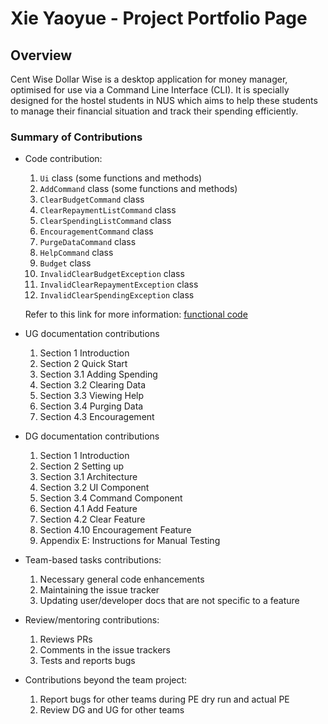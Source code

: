# Xie Yaoyue - Project Portfolio Page

## Overview
Cent Wise Dollar Wise is a desktop application for money manager, optimised for use via a Command Line Interface (CLI). 
It is specially designed for the hostel students in NUS which aims to help these students to manage their 
financial situation and track their spending efficiently. 

### Summary of Contributions
* Code contribution:
  1. `Ui` class (some functions and methods)
  2. `AddCommand` class (some functions and methods)
  3. `ClearBudgetCommand` class
  4. `ClearRepaymentListCommand` class
  5. `ClearSpendingListCommand` class
  6. `EncouragementCommand` class
  7. `PurgeDataCommand` class
  8. `HelpCommand` class
  9. `Budget` class
  10. `InvalidClearBudgetException` class
  11. `InvalidClearRepaymentException` class
  12. `InvalidClearSpendingException` class
  
  Refer to this link for more information: 
  [functional code](https://nus-cs2113-ay2021s1.github.io/tp-dashboard/#breakdown=true&search=&sort=groupTitle&sortWithin=title&since=2020-09-27&timeframe=commit&mergegroup=&groupSelect=groupByRepos&checkedFileTypes=docs~functional-code~test-code~other&tabOpen=true&tabType=authorship&tabAuthor=xieyaoyue&tabRepo=AY2021S1-CS2113T-F14-2%2Ftp%5Bmaster%5D&authorshipIsMergeGroup=false&authorshipFileTypes=functional-code)
  
 * UG documentation contributions
   1. Section 1 Introduction
   2. Section 2 Quick Start
   3. Section 3.1 Adding Spending
   4. Section 3.2 Clearing Data
   5. Section 3.3 Viewing Help
   6. Section 3.4 Purging Data
   7. Section 4.3 Encouragement
    
 * DG documentation contributions
   1. Section 1 Introduction 
   2. Section 2 Setting up
   3. Section 3.1 Architecture
   4. Section 3.2 UI Component
   5. Section 3.4 Command Component
   6. Section 4.1 Add Feature
   7. Section 4.2 Clear Feature
   8. Section 4.10 Encouragement Feature
   9. Appendix E: Instructions for Manual Testing
    
 * Team-based tasks contributions:
   1. Necessary general code enhancements
   2. Maintaining the issue tracker
   3. Updating user/developer docs that are not specific to a feature
    
 * Review/mentoring contributions:
   1. Reviews PRs
   2. Comments in the issue trackers
   3. Tests and reports bugs
    
 * Contributions beyond the team project:
   1. Report bugs for other teams during PE dry run and actual PE
   2. Review DG and UG for other teams
